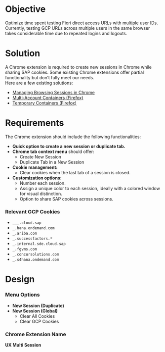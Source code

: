 # Objective

Optimize time spent testing Fiori direct access URLs with multiple user IDs. Currently, testing GCP URLs across multiple users in the same browser takes considerable time due to repeated logins and logouts.

# Solution

A Chrome extension is required to create new sessions in Chrome while sharing SAP cookies. Some existing Chrome extensions offer partial functionality but don’t fully meet our needs.  
Here are a few existing solutions:

-   [Managing Browsing Sessions in Chrome](https://www.makeuseof.com/tag/manage-browsing-sessions-google-chrome/)
-   [Multi-Account Containers (Firefox)](https://addons.mozilla.org/en-US/firefox/addon/multi-account-containers/?src=search)
-   [Temporary Containers (Firefox)](https://addons.mozilla.org/en-US/firefox/addon/temporary-containers/?src=search)

# Requirements

The Chrome extension should include the following functionalities:

-   **Quick option to create a new session or duplicate tab.**
-   **Chrome tab context menu** should offer:
    -   Create New Session
    -   Duplicate Tab in a New Session
-   **Cookie management:**
    -   Clear cookies when the last tab of a session is closed.
-   **Customization options:**
    -   Number each session.
    -   Assign a unique color to each session, ideally with a colored window for visual distinction.
    -   Option to share SAP cookies across sessions.

### Relevant GCP Cookies

-   `___.cloud.sap`
-   `_.hana.ondemand.com`
-   `_.ariba.com`
-   `_.successfactors.*`
-   `_.internal.sde.cloud.sap`
-   `_.fgvms.com`
-   `_.concursolutions.com`
-   `_.s4hana.ondemand.com`

# Design

### Menu Options

-   **New Session (Duplicate)**
-   **New Session (Global)**
    -   Clear All Cookies
    -   Clear GCP Cookies

### Chrome Extension Name

**UX Multi Session**
